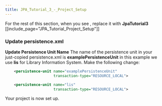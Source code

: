 ```yaml
---
title: JPA_Tutorial_3_-_Project_Setup
---
```

For the rest of this section, when you see **<project>**, replace it with **JpaTutorial3**
[[include_page="JPA_Tutorial_Project_Setup"]]

### Update persistence.xml
**Update Persistence Unit Name**
The name of the persistence unit in your just-copied persistence.xml is **examplePersistenceUnit** in this example we use **lis** for Library Information System. Make the following change:
```xml
    <persistence-unit name="examplePersistenceUnit" 
                      transaction-type="RESOURCE_LOCAL">
```

```xml
    <persistence-unit name="lis" 
                      transaction-type="RESOURCE_LOCAL">
```

Your project is now set up.
